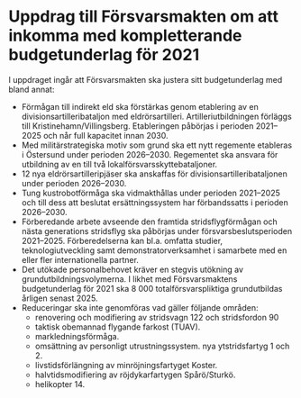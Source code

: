 # Uppdrag till Försvarsmakten om att inkomma med kompletterande budgetunderlag för 2021

I uppdraget ingår att Försvarsmakten ska justera sitt budgetunderlag med bland annat:

* Förmågan till indirekt eld ska förstärkas genom etablering av en divisionsartilleribataljon med eldrörsartilleri. Artilleriutbildningen förläggs till Kristinehamn/Villingsberg. Etableringen påbörjas i perioden 2021–2025 och når full kapacitet innan 2030\.
* Med militärstrategiska motiv som grund ska ett nytt regemente etableras i Östersund under perioden 2026–2030\. Regementet ska ansvara för utbildning av en till två lokalförsvarsskyttebataljoner.
* 12 nya eldrörsartilleripjäser ska anskaffas för divisionsartilleribataljonen under perioden 2026–2030\.
* Tung kustrobotförmåga ska vidmakthållas under perioden 2021–2025 och till dess att beslutat ersättningssystem har förbandssatts i perioden 2026–2030\.
* Förberedande arbete avseende den framtida stridsflygförmågan och nästa generations stridsflyg ska påbörjas under försvarsbeslutsperioden 2021–2025\. Förberedelserna kan bl.a. omfatta studier, teknologiutveckling samt demonstratorverksamhet i samarbete med en eller fler internationella partner.
* Det utökade personalbehovet kräver en stegvis utökning av grundutbildningsvolymerna. I likhet med Försvarsmaktens budgetunderlag för 2021 ska 8 000 totalförsvarspliktiga grundutbildas årligen senast 2025\.
* Reduceringar ska inte genomföras vad gäller följande områden:
	+ renovering och modifiering av stridsvagn 122 och stridsfordon 90
	+ taktisk obemannad flygande farkost (TUAV).
	+ markledningsförmåga.
	+ omsättning av personligt utrustningssystem.
	nya ytstridsfartyg 1 och 2\.
	+ livstidsförlängning av minröjningsfartyget Koster.
	+ halvtidsmodifiering av röjdykarfartygen Spårö/Sturkö.
	+ helikopter 14\.
